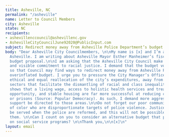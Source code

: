 ```yaml
---
title: Asheville, NC
permalink: "/asheville"
name: Letter to Council Members
city: Asheville
state: NC
recipients:
- ashevillenccouncil@ashevillenc.gov
- AshevilleCityCouncilJune92020@PublicInput.com
subject: Redirect money away from Asheville Police Department’s budget
body: "Dear Asheville City Councilmembers, \n\nMy name is [x] and I’m a resident of
  Asheville. I am writing about Asheville Mayor Esther Manheimer’s fiscal year 2021
  budget proposal.\n\nI am asking that the Asheville City Council make a more overt
  and visible commitment to racial justice. I demand that the budget vote be delayed
  so that Council may find ways to redirect money away from Asheville Police Department’s
  overinflated budget. I urge you to pressure the City Manager’s Office towards an
  ethical and equal reallocation of the city’s expenditures, away from APD, and towards
  sectors that facilitate the dismantling of racial and class inequality. \n\nResearch
  shows that a living wage, access to holistic health services and treatment, educational
  opportunity, and stable housing are far more successful at reducing crime than police
  or prisons (Source: Popular Democracy). As such, I demand more aggressive financial
  support be directed to those areas.\n\nDo not forget our poor communities and communities
  of color who are disproportionate targets of police violence. Justice will only
  be served when the police are reformed, and this will not be possible until we defund
  them. \n\nCan I count on you to consider an alternative budget that puts a focus
  on social service programs? \n\nThank you,\n\n[x]\n"
layout: email
---
```


